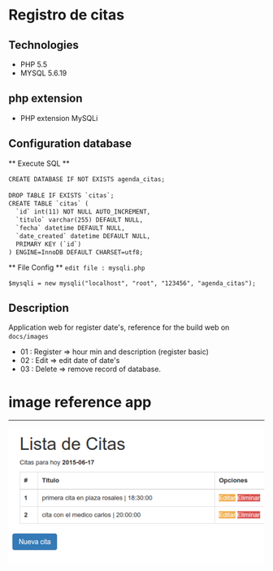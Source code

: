 # Registro de citas


## Technologies
- PHP 5.5
- MYSQL 5.6.19


## php extension
 - PHP extension MySQLi

## Configuration database

** Execute SQL **

    CREATE DATABASE IF NOT EXISTS agenda_citas;

    DROP TABLE IF EXISTS `citas`;
    CREATE TABLE `citas` (
      `id` int(11) NOT NULL AUTO_INCREMENT,
      `titulo` varchar(255) DEFAULT NULL,
      `fecha` datetime DEFAULT NULL,
      `date_created` datetime DEFAULT NULL,
      PRIMARY KEY (`id`)
    ) ENGINE=InnoDB DEFAULT CHARSET=utf8;


** File Config ** `edit file : mysqli.php`

    $mysqli = new mysqli("localhost", "root", "123456", "agenda_citas");


## Description
Application web for register date's, reference for the build web  on `docs/images`
- 01 : Register =>  hour min and description (register basic)
- 02 : Edit => edit date of date's
- 03 : Delete => remove record of database.



# image reference app

---

![Image reference!](docs/images/reference.2015-06-17.png)
